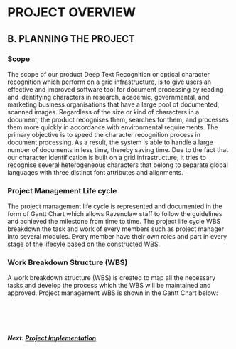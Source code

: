 # PROJECT OVERVIEW
## B. PLANNING THE PROJECT


### Scope
  The scope of our product Deep Text Recognition or optical character recognition which perform on a grid infrastructure, is to give users an effective and improved software tool for document processing by reading and identifying characters in research, academic, governmental, and marketing business organisations that have a large pool of documented, scanned images. Regardless of the size or kind of characters in a document, the product recognises them, searches for them, and processes them more quickly in accordance with environmental requirements. 
  The primary objective is to speed the character recognition process in document processing. As a result, the system is able to handle a large number of documents in less time, thereby saving time. Due to the fact that our character identification is built on a grid infrastructure, it tries to recognise several heterogeneous characters that belong to separate global languages with three distinct font attributes and alignments.

### Project Management Life cycle

The project management life cycle is represented and documented in the form of Gantt Chart which allows Ravenclaw staff to follow the guidelines and achieved the milestone from time to time. The project life cycle WBS breakdown the task and work of every members such as project manager into several modules. Every member have their own roles and part in every stage of the lifecyle based on the constructed WBS. 

### Work Breakdown Structure (WBS)
A work breakdown structure (WBS) is created to map all the necessary tasks and develop the process which the WBS will be maintained and approved. Project management WBS is shown in the Gantt Chart below:


<br><br><br>
##### Next: [Project Implementation](C-PROJECT_IMPLEMENTATION.md)
